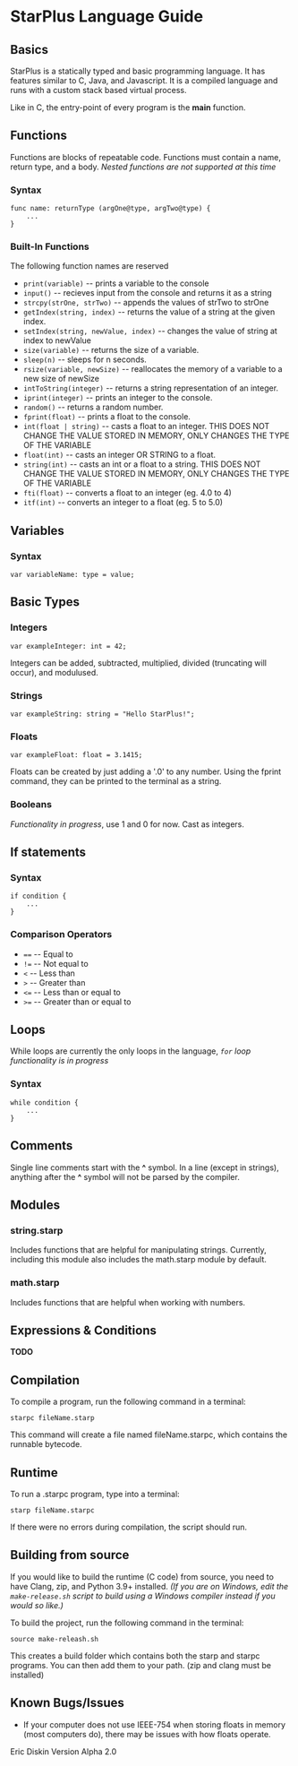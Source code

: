 # StarPlus Language Guide

## Basics
StarPlus is a statically typed and basic programming language. It has features similar to C, Java, and Javascript. It is a compiled language and runs with a custom stack based virtual process.

Like in C, the entry-point of every program is the __main__ function.


## Functions
Functions are blocks of repeatable code. Functions must contain a name, return type, and a body. _Nested functions are not supported at this time_
### Syntax

    func name: returnType (argOne@type, argTwo@type) {
        ...
    }

### Built-In Functions
The following function names are reserved
- `print(variable)` -- prints a variable to the console 
- `input()` -- recieves input from the console and returns it as a string
- `strcpy(strOne, strTwo)` -- appends the values of strTwo to strOne
- `getIndex(string, index)` -- returns the value of a string at the given index. 
- `setIndex(string, newValue, index)` -- changes the value of string at index to newValue
- `size(variable)` -- returns the size of a variable.
- `sleep(n)` -- sleeps for n seconds.
- `rsize(variable, newSize)` -- reallocates the memory of a variable to a new size of newSize
- `intToString(integer)` -- returns a string representation of an integer.
- `iprint(integer)` -- prints an integer to the console.
- `random()` -- returns a random number.
- `fprint(float)` -- prints a float to the console.
- `int(float | string)` -- casts a float to an integer. THIS DOES NOT CHANGE THE VALUE STORED IN MEMORY, ONLY CHANGES THE TYPE OF THE VARIABLE
- `float(int)` -- casts an integer OR STRING to a float.
- `string(int)` -- casts an int or a float to a string. THIS DOES NOT CHANGE THE VALUE STORED IN MEMORY, ONLY CHANGES THE TYPE OF THE VARIABLE
- `fti(float)` -- converts a float to an integer (eg. 4.0 to 4)
- `itf(int)` -- converts an integer to a float (eg. 5 to 5.0)

## Variables

### Syntax

    var variableName: type = value;

## Basic Types

### Integers

    var exampleInteger: int = 42;

Integers can be added, subtracted, multiplied, divided (truncating will occur), and modulused.


### Strings
    var exampleString: string = "Hello StarPlus!";
### Floats

    var exampleFloat: float = 3.1415;

Floats can be created by just adding a '.0' to any number. Using the fprint command, they can be printed to the terminal as a string. 

### Booleans
_Functionality in progress_, use 1 and 0 for now. Cast as integers.

## If statements

### Syntax

    if condition {
        ...
    }

### Comparison Operators
- `==` -- Equal to
- `!=` -- Not equal to
- `<` -- Less than
- `>` -- Greater than
- `<=` -- Less than or equal to
- `>=` -- Greater than or equal to

## Loops
While loops are currently the only loops in the language, _`for` loop functionality is in progress_ 
### Syntax

    while condition {
        ...
    }

## Comments

Single line comments start with the __^__ symbol. In a line (except in strings), anything after the __^__ symbol will not be parsed by the compiler.

## Modules

### string.starp
Includes functions that are helpful for manipulating strings. Currently, including this module also includes the math.starp module by default.
### math.starp

Includes functions that are helpful when working with numbers.

## Expressions & Conditions
__TODO__

## Compilation

To compile a program, run the following command in a terminal:
    
    starpc fileName.starp

This command will create a file named fileName.starpc, which contains the runnable bytecode.

## Runtime

To run a .starpc program, type into a terminal:

    starp fileName.starpc

If there were no errors during compilation, the script should run.

## Building from source
If you would like to build the runtime (C code) from source, you need to have Clang, zip, and Python 3.9+ installed. _(If you are on Windows, edit the `make-release.sh` script to build using a Windows compiler instead if you would so like.)_

To build the project, run the following command in the terminal:

    source make-releash.sh

This creates a build folder which contains both the starp and starpc programs. You can then add them to your path. (zip and clang must be installed)
## Known Bugs/Issues
- If your computer does not use IEEE-754 when storing floats in memory (most computers do), there may be issues with how floats operate.

Eric Diskin
Version Alpha 2.0
